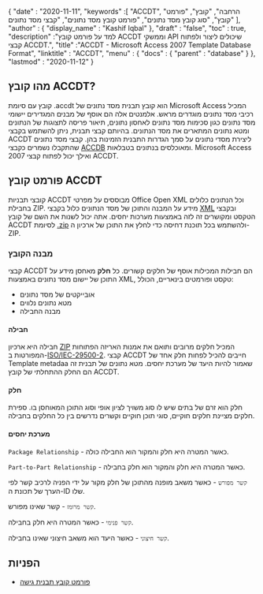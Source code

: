 {
  "date" : "2020-11-11",
  "keywords" :[ "ACCDT", "הרחבה", "קובץ", "פורמט קובץ", "סוג קובץ מסד נתונים", "פורמט קובץ מסד נתונים", "קבצי מסד נתונים" ],
  "author" : {
    "display_name" : "Kashif Iqbal"
},
  "draft" : "false",
  "toc" : true,
  "description" :"למד על פורמט קובץ ACCDT וממשקי API שיכולים ליצור ולפתוח קבצי ACCDT.",
  "title" :"ACCDT - Microsoft Access 2007 Template Database Format",
  "linktitle" : "ACCDT",
  "menu" : {
    "docs" : {
      "parent" : "database"
}
},
  "lastmod" : "2020-11-12"
}

## מהו קובץ ACCDT?

קובץ עם סיומת .accdt הוא קובץ תבנית מסד נתונים של Microsoft Access המכיל רכיבי מסד נתונים מוגדרים מראש. אלמנטים אלה הם אוסף של מבנים המגדירים יישומי מסד נתונים כגון סכימות מסד נתונים לאחסון נתונים, תיאור פריסה לתצוגות של הנתונים ומטא נתונים המתארים את מסד הנתונים. בהיותם קבצי תבנית, ניתן להשתמש בקבצי ACCDT ליצירת מסדי נתונים על סמך הגדרות התבנית הזמינות בהן. קבצי מסד נתונים שהתקבלו נשמרים כקבצי [ACCDB](/he/database/accdb/) ומאוכלסים בנתונים בטבלאות. Microsoft Access 2007 ואילך יכול לפתוח קבצי ACCDT.

## פורמט קובץ ACCDT

קובצי תבניות ACCDT מבוססים על מפרטי Office Open XML וכל הנתונים כלולים בחבילת ZIP. מידע על המבנה והתוכן של מסד הנתונים כלול בקבצי [XML](/he/web/xml/) ובקבצי הטקסט ומקושרים זה לזה באמצעות מערכות יחסים. אתה יכול לשנות את השם של קובץ ACCDT לסיומת [.zip](/he/compression/zip/) ולהשתמש בכל תוכנת דחיסה כדי לחלץ את התוכן של ארכיון ה-ZIP.

### מבנה הקובץ

קבצי ACCDT הם חבילות המכילות אוסף של חלקים קשורים. כל **חלק** מאחסן מידע על התוכן של יישום מסד נתונים באמצעות XML, טקסט ופורמטים בינאריים, הכולל:

* אובייקטים של מסד נתונים
* מטא נתונים נלווים
* מבנה החבילה

#### חבילה

חבילה היא ארכיון [ZIP](/he/compression/zip/) המכיל חלקים מרובים ותואם את אמנות האריזה הפתוחות המפורטות ב-[ISO/IEC-29500-2](https://www.iso.org/standard/51459.html). קבצי ACCDT חייבים להכיל לפחות חלק אחד של Template metadaa שאמור להיות היעד של מערכת יחסים. מטא נתונים של תבנית זה הם החלק ההתחלתי של קובץ ACCDT.

#### חלק

חלק הוא זרם של בתים שיש לו סוג משויך לציון אופי וסוג התוכן המאוחסן בו. ספירת חלקים מציינת חלקים חוקיים, סוגי תוכן חוקיים וקשרים נדרשים בין כל החלקים בחבילה.

#### מערכת יחסים

`Package Relationship` - כאשר המטרה היא חלק והמקור הוא החבילה כולה.

`Part-to-Part Relationship` - כאשר המטרה היא חלק והמקור הוא חלק בחבילה.

`קשר מפורש` - כאשר משאב מופנה מהתוכן של חלק מקור על ידי הפניה לרכיב קשר לפי הערך של תכונת ה-ID שלו.

`קשר מרומז` - קשר שאינו מפורש.

`קשר פנימי` - כאשר המטרה היא חלק בחבילה.

`קשר חיצוני` - כאשר היעד הוא משאב חיצוני שאינו בחבילה.

## הפניות ##

* [פורמט קובץ תבנית גישה](https://learn.microsoft.com/en-us/openspecs/sharepoint_protocols/ms-accdt/0a4a68d7-7a85-4a27-ad74-730db57862d7)

